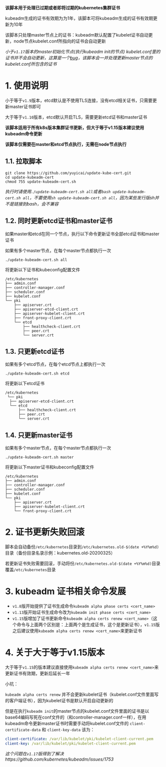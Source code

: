 **该脚本用于处理已过期或者即将过期的kubernetes集群证书**  

kubeadm生成的证书有效期为为1年，该脚本可将kubeadm生成的证书有效期更新为10年  

该脚本只处理master节点上的证书：kubeadm默认配置了kubelet证书自动更新，node节点kubelet.conf所指向的证书会自动更新  

*小于`v1.17`版本的master初始化节点(执行kubeadm init的节点) kubelet.conf里的证书并不会自动更新，这算是一个[bug](<https://github.com/kubernetes/kubeadm/issues/1753>)，该脚本会一并处理更新master节点的kubelet.conf所包含的证书*   

# 1. 使用说明

小于等于`v1.9`版本，etcd默认是不使用TLS连接，没有etcd相关证书，只需要更新master证书即可

大于等于`v1.10`版本，etcd默认开启TLS，需要更新etcd证书和master证书  

**该脚本适用于所有k8s版本集群证书更新，但大于等于v1.15版本建议使用kubeadm命令更新**  

**该脚本仅需要在master和etcd节点执行，无需在node节点执行**  

## 1.1. 拉取脚本

```
git clone https://github.com/yuyicai/update-kube-cert.git
cd update-kubeadm-cert
chmod 755 update-kubeadm-cert.sh
```
*执行时请使用`./update-kubeadm-cert.sh all`或者`bash update-kubeadm-cert.sh all`，不要使用`sh update-kubeadm-cert.sh all`，因为某些发行版sh并不是链接到bash，会不兼容*  

## 1.2. 同时更新etcd证书和master证书  
如果master和etcd在同一个节点，执行以下命令更新证书全部etcd证书和master证书  

如果有多个master节点，在每个master节点都执行一次  

```
./update-kubeadm-cert.sh all
```
将更新以下证书和kubeconfig配置文件  
```
/etc/kubernetes
├── admin.conf
├── controller-manager.conf
├── scheduler.conf
├── kubelet.conf
└── pki
    ├── apiserver.crt
    ├── apiserver-etcd-client.crt
    ├── apiserver-kubelet-client.crt
    ├── front-proxy-client.crt
    └── etcd
        ├── healthcheck-client.crt
        ├── peer.crt
        └── server.crt
```

## 1.3. 只更新etcd证书 
如果有多个etcd节点，在每个etcd节点上都执行一次  
```
./update-kubeadm-cert.sh etcd
```
将更新以下etcd证书  
```
/etc/kubernetes
 └── pki
  ├── apiserver-etcd-client.crt
  └── etcd
      ├── healthcheck-client.crt
      ├── peer.crt
      └── server.crt
```

## 1.4. 只更新master证书  
如果有多个master节点，在每个master节点都执行一次  
```
./update-kubeadm-cert.sh master
```
将更新以下master证书和kubeconfig配置文件  
```
/etc/kubernetes
├── admin.conf
├── controller-manager.conf
├── scheduler.conf
├── kubelet.conf
└── pki
    ├── apiserver.crt
    ├── apiserver-kubelet-client.crt
    └── front-proxy-client.crt
```



# 2. 证书更新失败回滚

脚本会自动备份`/etc/kubernetes`目录到`/etc/kubernetes.old-$(date +%Y%m%d)`目录（备份目录名录示例：kubernetes.old-20200325）

若更新证书失败需要回滚，手动将份`/etc/kubernetes.old-$(date +%Y%m%d)`目录覆盖`/etc/kubernetes`目录  



# 3. kubeadm 证书相关命令发展

- `v1.8`版开始提供了证书生成命令`kubeadm alpha phase certs <cert_name>`
- `v1.13`版开始证书生成命令改为`kubeadm init phase certs <cert_name>`
- `v1.15`版增加了证书更新命令`kubeadm alpha certs renew <cert_name>`（这个命令与上面两个区别是：上面两个是生成证书，这个是更新证书），`v1.15`版之后建议使用`kubeadm alpha certs renew <cert_name>`来更新证书



# 4. 关于大于等于v1.15版本

大于等于`v1.15`的版本建议直接使用`kubeadm alpha certs renew <cert_name>`来更新证书有效期，更新后延长一年  

小坑：  

`kubeadm alpha certs renew` 并不会更新kubelet证书（kubelet.conf文件里面写的客户端证书），因为kubelet证书是默认开启自动更新的  

但是在执行`kubeadm init`的master节点的kubelet.conf文件里面的证书是以base64编码写死在conf文件的（和controller-manager.conf一样），在用kubeadm命令更新master证书时需要手动将kubelet.conf文件的 `client-certificate-data` 和 `client-key-data` 该为：

```yaml
client-certificate: /var/lib/kubelet/pki/kubelet-client-current.pem
client-key: /var/lib/kubelet/pki/kubelet-client-current.pem
```

*这个问题在`v1.17`版得到了解决https://github.com/kubernetes/kubeadm/issues/1753*

